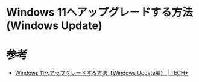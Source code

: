 # Windows 11へアップグレードする方法 (Windows Update)

# 参考

- [Windows 11へアップグレードする方法【Windows Update編】 | TECH+](https://news.mynavi.jp/article/20211006-1998880/)
